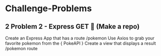 # Challenge-Problems
## 2 Problem 2 - Express GET :steam_locomotive:  (Make a repo)
Create an Express App that has a route /pokemon
Use Axios to grab your favorite pokemon from the { PokeAPI }
Create a view that displays a result /pokemon route

